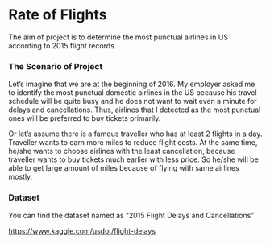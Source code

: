 # Rate of Flights
The aim of project is to determine the most punctual airlines in US according to 2015 flight records.

### The Scenario of Project
Let’s imagine that we are at the beginning of 2016. My employer asked me to identify the most punctual domestic airlines in the US because his travel schedule will be quite busy and he does not want to wait even a minute for delays and cancellations. Thus, airlines that I detected as the most punctual ones will be preferred to buy tickets primarily.

Or let’s assume there is a famous traveller who has at least 2 flights in a day. Traveller wants to earn more miles to reduce flight costs. At the same time, he/she wants to choose airlines with the least cancellation, because traveller wants to buy tickets much earlier with less price. So he/she will be able to get large amount of miles because of flying with same airlines mostly.

### Dataset
You can find the dataset named as “2015 Flight Delays and Cancellations”

https://www.kaggle.com/usdot/flight-delays
